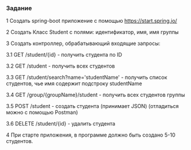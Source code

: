 ### Задание

1 Создать spring-boot приложение с помощью https://start.spring.io/

2 Создать Класс Student c полями: идентификатор, имя, имя группы

3 Создать контроллер, обрабатывающий входящие запросы:

3.1 GET /student/{id} - получить студента по ID

3.2 GET /student - получить всех студентов

3.3 GET /student/search?name='studentName' - получить список студентов, чье имя содержит подстроку studentName

3.4 GET /group/{groupName}/student - получить всех студентов группы

3.5 POST /student - создать студента (принимает JSON) (отладиться можно с помощью Postman)

3.6 DELETE /student/{id} - удалить студента

4 При старте приложения, в программе должно быть создано 5-10 студентов.